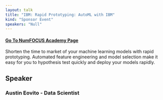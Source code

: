 ```yaml
---
layout: talk
title: "IBM: Rapid Prototyping: AutoML with IBM"
kind: "Sponsor Event"
speakers: "Null"
---
```


#### [Go To NumFOCUS Academy Page](https://courses.numfocus.org/courses/course-v1:PyDataGlobal+PDG20-sponsors+2020/jump_to/block-v1:PyDataGlobal+PDG20-sponsors+2020+type@vertical+block@6248e7424fca4a84a20ed3a263e06ada)

Shorten the time to market of your machine learning models with rapid prototyping. Automated feature engineering and model selection make it easy for you to hypothesis test quickly and deploy your models rapidly.

## Speaker

### Austin Eovito - Data Scientist

